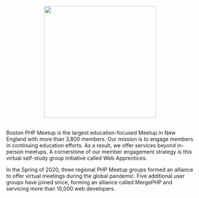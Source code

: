 <div id="header" align="center">
  <img src="https://webapprentices.org/wp-content/uploads/2020/02/boston_php_meetup.png" width="300"/>
</div>

<br>

<p>Boston PHP Meetup is the largest education-focused Meetup in New England with more than 3,800 members. Our mission is to engage members in continuing education efforts. As a result, we offer services beyond in-person meetups. A cornerstone of our member engagement strategy is this virtual self-study group initiative called Web Apprentices.</p>

<p>In the Spring of 2020, three regional PHP Meetup groups formed an alliance to offer virtual meetings during the global pandemic. Five additional user groups have joined since, forming an alliance called MergePHP and servicing more than 10,000 web developers.</p>

